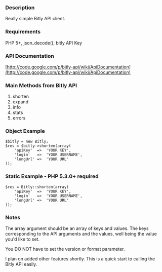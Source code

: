 ### Description
Really simple Bitly API client.

### Requirements
PHP 5+, json_decode(), bitly API Key

### API Documentation
[http://code.google.com/p/bitly-api/wiki/ApiDocumentation](http://code.google.com/p/bitly-api/wiki/ApiDocumentation)

### Main Methods from Bitly API
1. shorten
2. expand
3. info
4. stats
5. errors

### Object Example
    $bitly = new Bitly;
    $res = $bitly->shorten(array(
        'apiKey'  =>  'YOUR KEY',
        'login'   =>  'YOUR USERNAME',
        'longUrl' =>  'YOUR URL'
    ));

### Static Example - PHP 5.3.0+ required
    $res = Bitly::shorten(array(
        'apiKey'  =>  'YOUR KEY',
        'login'   =>  'YOUR USERNAME',
        'longUrl' =>  'YOUR URL'
    ));

### Notes
The array argument should be an array of keys and values. The keys corresponding to the API arguments and the values, well being the value you'd like to set.

You DO NOT have to set the version or format parameter.

I plan on added other features shortly. This is a quick start to calling the Bitly API easily.